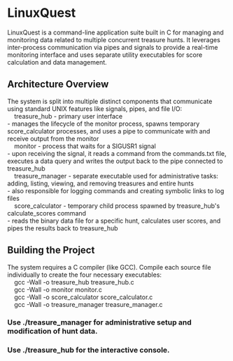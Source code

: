 # LinuxQuest
LinuxQuest is a command-line application suite built in C for managing and monitoring data related to multiple concurrent treasure hunts.  It leverages inter-process communication via pipes and signals to provide a real-time monitoring interface and uses separate utility executables for score calculation and data management.

## Architecture Overview
The system is split into multiple distinct components that communicate using standard UNIX features like signals, pipes, and file I/O:  
    treasure_hub - primary user interface  
                 - manages the lifecycle of the monitor process, spawns temporary score_calculator processes, and uses a pipe to communicate with and receive output from the monitor  
    monitor - process that waits for a SIGUSR1 signal  
            - upon receiving the signal, it reads a command from the commands.txt file, executes a data query and writes the output back to the pipe connected to treasure_hub  
    treasure_manager - separate executable used for administrative tasks: adding, listing, viewing, and removing treasures and entire hunts  
                     - also responsible for logging commands and creating symbolic links to log files  
    score_calculator - temporary child process spawned by treasure_hub's calculate_scores command  
                     - reads the binary data file for a specific hunt, calculates user scores, and pipes the results back to treasure_hub  

## Building the Project
The system requires a C compiler (like GCC). Compile each source file individually to create the four necessary executables:  
    gcc -Wall -o treasure_hub treasure_hub.c  
    gcc -Wall -o monitor monitor.c  
    gcc -Wall -o score_calculator score_calculator.c  
    gcc -Wall -o treasure_manager treasure_manager.c  
    
### Use ./treasure_manager for administrative setup and modification of hunt data.
### Use ./treasure_hub for the interactive console.

